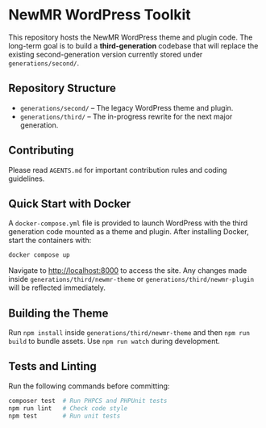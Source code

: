 # NewMR WordPress Toolkit

This repository hosts the NewMR WordPress theme and plugin code. The long-term goal is to build a **third-generation** codebase that will replace the existing second-generation version currently stored under `generations/second/`.

## Repository Structure

- `generations/second/` – The legacy WordPress theme and plugin.
- `generations/third/` – The in-progress rewrite for the next major generation.

## Contributing

Please read `AGENTS.md` for important contribution rules and coding guidelines.

## Quick Start with Docker

A `docker-compose.yml` file is provided to launch WordPress with the third generation code mounted as a theme and plugin. After installing Docker, start the containers with:

```bash
docker compose up
```

Navigate to [http://localhost:8000](http://localhost:8000) to access the site. Any changes made inside `generations/third/newmr-theme` or `generations/third/newmr-plugin` will be reflected immediately.

## Building the Theme
Run `npm install` inside `generations/third/newmr-theme` and then `npm run build` to bundle assets. Use `npm run watch` during development.


## Tests and Linting

Run the following commands before committing:

```bash
composer test  # Run PHPCS and PHPUnit tests
npm run lint   # Check code style
npm test       # Run unit tests
```

